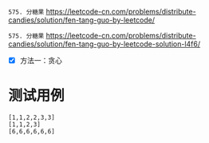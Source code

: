 
`575. 分糖果` https://leetcode-cn.com/problems/distribute-candies/solution/fen-tang-guo-by-leetcode/

`575. 分糖果` https://leetcode-cn.com/problems/distribute-candies/solution/fen-tang-guo-by-leetcode-solution-l4f6/
- [x] 方法一：贪心

# 测试用例

```
[1,1,2,2,3,3]
[1,1,2,3]
[6,6,6,6,6,6]
```

